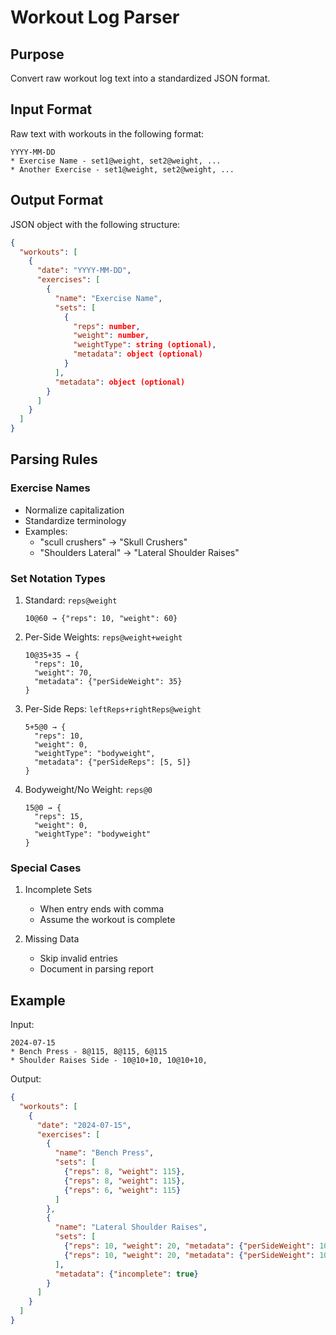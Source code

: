 # Workout Log Parser

## Purpose
Convert raw workout log text into a standardized JSON format.

## Input Format
Raw text with workouts in the following format:
```
YYYY-MM-DD
* Exercise Name - set1@weight, set2@weight, ...
* Another Exercise - set1@weight, set2@weight, ...
```

## Output Format
JSON object with the following structure:
```json
{
  "workouts": [
    {
      "date": "YYYY-MM-DD",
      "exercises": [
        {
          "name": "Exercise Name",
          "sets": [
            {
              "reps": number,
              "weight": number,
              "weightType": string (optional),
              "metadata": object (optional)
            }
          ],
          "metadata": object (optional)
        }
      ]
    }
  ]
}
```

## Parsing Rules

### Exercise Names
- Normalize capitalization
- Standardize terminology
- Examples:
  - "scull crushers" → "Skull Crushers"
  - "Shoulders Lateral" → "Lateral Shoulder Raises"

### Set Notation Types

1. Standard: `reps@weight`
   ```
   10@60 → {"reps": 10, "weight": 60}
   ```

2. Per-Side Weights: `reps@weight+weight`
   ```
   10@35+35 → {
     "reps": 10,
     "weight": 70,
     "metadata": {"perSideWeight": 35}
   }
   ```

3. Per-Side Reps: `leftReps+rightReps@weight`
   ```
   5+5@0 → {
     "reps": 10,
     "weight": 0,
     "weightType": "bodyweight",
     "metadata": {"perSideReps": [5, 5]}
   }
   ```

4. Bodyweight/No Weight: `reps@0`
   ```
   15@0 → {
     "reps": 15,
     "weight": 0,
     "weightType": "bodyweight"
   }
   ```

### Special Cases

1. Incomplete Sets
   - When entry ends with comma
   - Assume the workout is complete

2. Missing Data
   - Skip invalid entries
   - Document in parsing report

## Example

Input:
```
2024-07-15
* Bench Press - 8@115, 8@115, 6@115
* Shoulder Raises Side - 10@10+10, 10@10+10,
```

Output:
```json
{
  "workouts": [
    {
      "date": "2024-07-15",
      "exercises": [
        {
          "name": "Bench Press",
          "sets": [
            {"reps": 8, "weight": 115},
            {"reps": 8, "weight": 115},
            {"reps": 6, "weight": 115}
          ]
        },
        {
          "name": "Lateral Shoulder Raises",
          "sets": [
            {"reps": 10, "weight": 20, "metadata": {"perSideWeight": 10}},
            {"reps": 10, "weight": 20, "metadata": {"perSideWeight": 10}}
          ],
          "metadata": {"incomplete": true}
        }
      ]
    }
  ]
}
```
